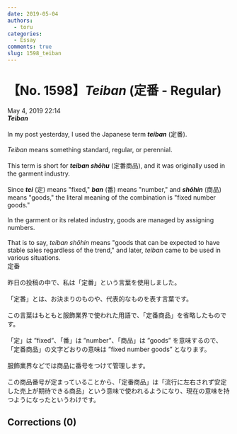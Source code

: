 ```yaml
---
date: 2019-05-04
authors:
  - toru
categories:
  - Essay
comments: true
slug: 1598_teiban
---
```


# 【No. 1598】<strong><em>Teiban</strong></em> (定番 - Regular)
<div class="date">May 4, 2019 22:14</div>
<div id="post"><div id="body_show_ori">
<strong><em>Teiban</strong></em><br/><br/>In my post yesterday, I used the Japanese term <strong><em>teiban</em></strong> (定番).<br/><br/><em>Teiban</em> means something standard, regular, or perennial.<br/><br/>This term is short for <strong><em>teiban shōhu</em></strong> (定番商品), and it was originally used in the garment industry.<br/><br/>Since <strong><em>tei</em></strong> (定) means "fixed," <strong><em>ban</em></strong> (番) means "number," and <strong><em>shōhin</em></strong> (商品) means "goods," the literal meaning of the combination is "fixed number goods."<br/><br/>In the garment or its related industry, goods are managed by assigning numbers.<br/><br/>That is to say, <em>teiban shōhin</em> means "goods that can be expected to have stable sales regardless of the trend," and later, <em>teiban</em> came to be used in various situations.
</div></div>

<!-- more -->

<div id="post_ja"><div id="body_show_mo">
定番<br/><br/>昨日の投稿の中で、私は「定番」という言葉を使用しました。<br/><br/>「定番」とは、お決まりのものや、代表的なものを表す言葉です。<br/><br/>この言葉はもともと服飾業界で使われた用語で、「定番商品」を省略したものです。<br/><br/>「定」は ”fixed”、「番」は ”number”、「商品」は ”goods” を意味するので、「定番商品」の文字どおりの意味は ”fixed number goods” となります。<br/><br/>服飾業界などでは商品に番号をつけて管理します。<br/><br/>この商品番号が定まっていることから、「定番商品」は「流行に左右されず安定した売上が期待できる商品」という意味で使われるようになり、現在の意味を持つようになったというわけです。
</div></div>

## Corrections (0)
